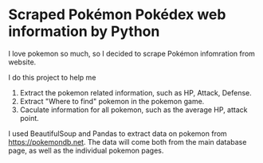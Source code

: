 # Scraped Pokémon Pokédex web information by Python

I love pokemon so much, so I decided to scrape Pokémon infomration from website. 

I do this project to help me  
1. Extract the pokemon related information, such as HP, Attack, Defense.
2. Extract "Where to find" pokemon in the pokemon game.
3. Caculate information for all pokemon, such as the average HP, attack point.

I used BeautifulSoup and Pandas to extract data on pokemon from https://pokemondb.net. The data will come both from the main database page, as well as the individual pokemon pages.
